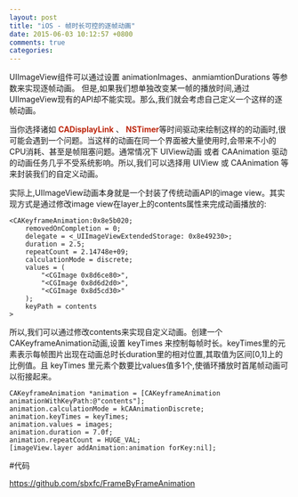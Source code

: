 ```yaml
---
layout: post
title: "iOS - 帧时长可控的逐帧动画"
date: 2015-06-03 10:12:57 +0800
comments: true
categories: 
---
```


UIImageView组件可以通过设置 animationImages、anmiamtionDurations 等参数来实现逐帧动画。 但是,如果我们想单独改变某一帧的播放时间,通过UIImageView现有的API却不能实现。那么,我们就会考虑自己定义一个这样的逐帧动画。

当你选择诸如 <font color="#bd260d">**CADisplayLink**</font> 、 <font color="#bd260d">**NSTimer**</font>等时间驱动来绘制这样的的动画时,很可能会遇到一个问题。当这样的动画在同一个界面被大量使用时,会带来不小的CPU消耗、甚至是帧阻塞问题。通常情况下 UIView动画 或者 CAAnimation 驱动的动画任务几乎不受系统影响。所以,我们可以选择用 UIView 或 CAAnimation 等来封装我们的自定义动画。

实际上,UIImageView动画本身就是一个封装了传统动画API的image view。其实现方式是通过修改image view在layer上的contents属性来完成动画播放的:

<!-- more -->

	<CAKeyframeAnimation:0x8e5b020; 
	    removedOnCompletion = 0; 
	    delegate = <_UIImageViewExtendedStorage: 0x8e49230>; 
	    duration = 2.5; 
	    repeatCount = 2.14748e+09; 
	    calculationMode = discrete; 
	    values = (
	        "<CGImage 0x8d6ce80>",
	        "<CGImage 0x8d6d2d0>",
	        "<CGImage 0x8d5cd30>"
	    ); 
	    keyPath = contents
	>
    


所以,我们可以通过修改contents来实现自定义动画。创建一个CAKeyframeAnimation动画,设置 keyTimes 来控制每帧时长。keyTimes里的元素表示每帧图片出现在动画总时长duration里的相对位置,其取值为区间[0,1]上的比例值。且 keyTimes 里元素个数要比values值多1个,使循环播放时首尾帧动画可以衔接起来。

	CAKeyframeAnimation *animation = [CAKeyframeAnimation animationWithKeyPath:@"contents"];
	animation.calculationMode = kCAAnimationDiscrete;
	animation.keyTimes = keyTimes;
	animation.values = images;
	animation.duration = 7.0f;
	animation.repeatCount = HUGE_VAL;
	[imageView.layer addAnimation:animation forKey:nil];   

    
#代码

<https://github.com/sbxfc/FrameByFrameAnimation>